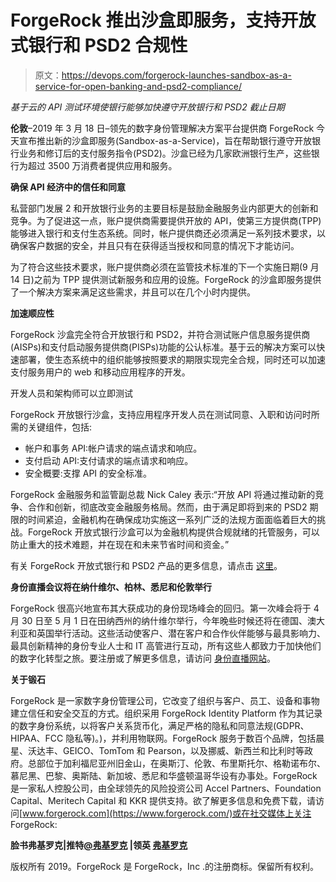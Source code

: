 # ForgeRock 推出沙盒即服务，支持开放式银行和 PSD2 合规性

> 原文：<https://devops.com/forgerock-launches-sandbox-as-a-service-for-open-banking-and-psd2-compliance/>

*基于云的 API 测试环境使银行能够加快遵守开放银行和 PSD2 截止日期*

**伦敦**–2019 年 3 月 18 日–领先的数字身份管理解决方案平台提供商 ForgeRock 今天宣布推出新的沙盒即服务(Sandbox-as-a-Service)，旨在帮助银行遵守开放银行业务和修订后的支付服务指令(PSD2)。沙盒已经为几家欧洲银行生产，这些银行为超过 3500 万消费者提供应用和服务。

**确保 API 经济中的信任和同意**

私营部门发展 2 和开放银行业务的主要目标是鼓励金融服务业内部更大的创新和竞争。为了促进这一点，账户提供商需要提供开放的 API，使第三方提供商(TPP)能够进入银行和支付生态系统。同时，帐户提供商还必须满足一系列技术要求，以确保客户数据的安全，并且只有在获得适当授权和同意的情况下才能访问。

为了符合这些技术要求，账户提供商必须在监管技术标准的下一个实施日期(9 月 14 日)之前为 TPP 提供测试新服务和应用的设施。ForgeRock 的沙盒即服务提供了一个解决方案来满足这些需求，并且可以在几个小时内提供。

**加速顺应性**

ForgeRock 沙盒完全符合开放银行和 PSD2，并符合测试账户信息服务提供商(AISPs)和支付启动服务提供商(PISPs)功能的公认标准。基于云的解决方案可以快速部署，使生态系统中的组织能够按照要求的期限实现完全合规，同时还可以加速支付服务用户的 web 和移动应用程序的开发。

开发人员和架构师可以立即测试

ForgeRock 开放银行沙盒，支持应用程序开发人员在测试同意、入职和访问时所需的关键组件，包括:

*   帐户和事务 API:帐户请求的端点请求和响应。
*   支付启动 API:支付请求的端点请求和响应。
*   安全概要:支撑 API 的安全标准。

ForgeRock 金融服务和监管副总裁 Nick Caley 表示:“开放 API 将通过推动新的竞争、合作和创新，彻底改变金融服务格局。然而，由于满足即将到来的 PSD2 期限的时间紧迫，金融机构在确保成功实施这一系列广泛的法规方面面临着巨大的挑战。ForgeRock 开放式银行沙盒可以为金融机构提供合规就绪的托管服务，可以防止重大的技术难题，并在现在和未来节省时间和资金。”

有关 ForgeRock 开放式银行和 PSD2 产品的更多信息，请点击 [](https://www.forgerock.com/industries/financial-services/open-banking) [这里](https://www.forgerock.com/industries/financial-services/open-banking)。

**身份直播会议将在纳什维尔、柏林、悉尼和伦敦举行**

ForgeRock 很高兴地宣布其大获成功的身份现场峰会的回归。第一次峰会将于 4 月 30 日至 5 月 1 日在田纳西州的纳什维尔举行，今年晚些时候还将在德国、澳大利亚和英国举行活动。这些活动使客户、潜在客户和合作伙伴能够与最具影响力、最具创新精神的身份专业人士和 IT 高管进行互动，所有这些人都致力于加快他们的数字化转型之旅。要注册或了解更多信息，请访问 [](https://www.forgerock.com/identity-live/nashville) [身份直播网站](https://www.forgerock.com/identity-live/nashville)。

**关于锻石**

ForgeRock 是一家数字身份管理公司，它改变了组织与客户、员工、设备和事物建立信任和安全交互的方式。组织采用 ForgeRock Identity Platform 作为其记录的数字身份系统，以将客户关系货币化，满足严格的隐私和同意法规(GDPR、HIPAA、FCC 隐私等)。)，并利用物联网。ForgeRock 服务于数百个品牌，包括晨星、沃达丰、GEICO、TomTom 和 Pearson，以及挪威、新西兰和比利时等政府。总部位于加利福尼亚州旧金山，在奥斯汀、伦敦、布里斯托尔、格勒诺布尔、慕尼黑、巴黎、奥斯陆、新加坡、悉尼和华盛顿温哥华设有办事处。ForgeRock 是一家私人控股公司，由全球领先的风险投资公司 Accel Partners、Foundation Capital、Meritech Capital 和 KKR 提供支持。欲了解更多信息和免费下载，请访问[www.forgerock.com](https://www.forgerock.com/)或在社交媒体上关注 ForgeRock:

**脸书弗基罗克|推特[@弗基罗克](https://twitter.com/ForgeRock) |领英 [](https://www.linkedin.com/company/forgerock) [弗基罗克](https://www.linkedin.com/company/forgerock)**

版权所有 2019。ForgeRock 是 ForgeRock，Inc .的注册商标。保留所有权利。